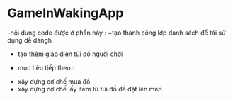 # GameInWakingApp
-nội dung code được ở phần này :
+tạo thành công lớp danh sách để tái sử dụng dễ dàngh
+ tạo thêm giao diện túi đồ người chới
- mục tiêu tiếp theo :
+ xây dựng cơ chế mua đồ 
+ xây dựng cơ chế lấy item từ túi đồ để đặt lên map
